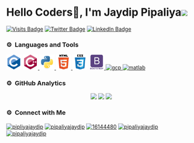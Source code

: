 <h1 align="left">Hello Coders🚀, I'm Jaydip Pipaliya<img src="https://raw.githubusercontent.com/syedareehaquasar/syedareehaquasar/master/gifs/Hi.gif" width="30px"></h2>

[![Visits Badge](https://badges.pufler.dev/visits/pipaliyajaydip/pipaliyajaydip)](https://github.com/pipaliyajaydip)
[![Twitter Badge](https://img.shields.io/badge/Twitter-Profile-informational?style=flat&logo=twitter&logoColor=white&color=1CA2F1)](https://twitter.com/pipliyajaydip)
[![LinkedIn Badge](https://img.shields.io/badge/LinkedIn-Profile-informational?style=flat&logo=linkedin&logoColor=white&color=0D76A8)](https://www.linkedin.com/in/pipaliyajaydip)

### ⚙️ &nbsp;Languages and Tools
<div>
<p align="left"> <img src="https://raw.githubusercontent.com/devicons/devicon/master/icons/c/c-original.svg" alt="c" width="40" height="40"/> </a> <a href="#" target="_blank">
<img src="https://raw.githubusercontent.com/devicons/devicon/master/icons/cplusplus/cplusplus-original.svg" alt="cplusplus" width="40" height="40"/> </a> <a href="#" target="_blank">
 <a href="#" target="_blank"> <img src="https://raw.githubusercontent.com/devicons/devicon/master/icons/python/python-original.svg" alt="python" width="40" height="40"/> </a> 
<a href="#" target="_blank"> <img src="https://raw.githubusercontent.com/devicons/devicon/master/icons/html5/html5-original-wordmark.svg" alt="html5" width="40" height="40"/> </a> 
<img src="https://raw.githubusercontent.com/devicons/devicon/master/icons/css3/css3-original-wordmark.svg" alt="css3" width="40" height="40"/> </a> <a href="#" target="_blank">
   <a href="#" target="_blank"> <img src="https://raw.githubusercontent.com/devicons/devicon/master/icons/bootstrap/bootstrap-plain-wordmark.svg" alt="bootstrap" width="40" height="40"/> </a> <a href="https://www.qwiklabs.com/public_profiles/862a2192-18f2-474d-9958-3f38a9da4d8a" target="_blank">
  <img src="https://www.vectorlogo.zone/logos/google_cloud/google_cloud-icon.svg" alt="gcp" width="40" height="40"/> </a>
  <a href="#" target="_blank"> <img src="https://upload.wikimedia.org/wikipedia/commons/2/21/Matlab_Logo.png" alt="matlab" width="40" height="40"/> </a></p>
</div>

### ⚙️ &nbsp;GitHub Analytics

<p align="center">
<a href="https://github.com/pipaliyajaydip"></a>
 <img width="48%" src="https://github-readme-stats.vercel.app/api?username=pipaliyajaydip&theme=radical&show_icons=true" />
  <img width="48%" src="https://github-readme-streak-stats.herokuapp.com/?user=pipaliyajaydip&theme=radical&show_icons=true" />
  <img height="180em" src="https://github-readme-stats-eight-theta.vercel.app/api/top-langs/?username=pipaliyajaydip&layout=compact&langs_count=8&theme=algolia"/>
 </p>
 

  
### ⚙️ &nbsp;Connect with Me
  
<p align="left">
<a href="https://twitter.com/pipliyajaydip" target="blank"><img align="center" src="https://raw.githubusercontent.com/rahuldkjain/github-profile-readme-generator/master/src/images/icons/Social/twitter.svg" alt="pipliyajaydip" height="30" width="40" /></a>
<a href="https://linkedin.com/in/pipaliyajaydip" target="blank"><img align="center" src="https://img.icons8.com/fluency/48/000000/linkedin.png" alt="pipaliyajaydip" height="40" width="40" /></a>
<a href="https://stackoverflow.com/users/16144480" target="blank"><img align="center" src="https://raw.githubusercontent.com/rahuldkjain/github-profile-readme-generator/master/src/images/icons/Social/stack-overflow.svg" alt="16144480" height="30" width="40" /></a>
<a href="https://www.hackerrank.com/pipaliyajaydip" target="blank"><img align="center" src="https://raw.githubusercontent.com/rahuldkjain/github-profile-readme-generator/master/src/images/icons/Social/hackerrank.svg" alt="pipaliyajaydip" height="30" width="40" /></a>
<a href="mailto:pipaliyaj3@gmail.com" target="blank"><img align="center" src="https://img.icons8.com/color/48/000000/gmail-new.png" alt="pipaliyajaydip" height="35" width="30" /></a>
</p>
